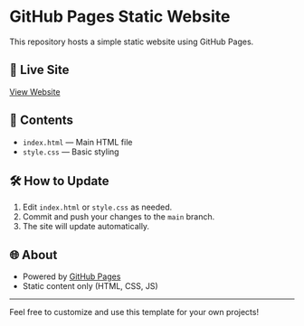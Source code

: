 # GitHub Pages Static Website

This repository hosts a simple static website using GitHub Pages.

## 🚀 Live Site
[View Website](https://pranav-yaligouda.github.io/GitHub-Pages/)

## 📄 Contents
- `index.html` — Main HTML file
- `style.css` — Basic styling

## 🛠️ How to Update
1. Edit `index.html` or `style.css` as needed.
2. Commit and push your changes to the `main` branch.
3. The site will update automatically.

## 🌐 About
- Powered by [GitHub Pages](https://pages.github.com/)
- Static content only (HTML, CSS, JS)

---
Feel free to customize and use this template for your own projects!
